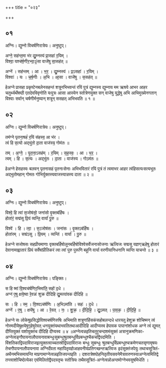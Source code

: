 +++
title = "०२३"

+++


## ०१
अग्निः। द्युम्नो विचर्षणिरात्रेयः। अनुष्टुप्।

अग्ने॒ सह॑न्त॒मा भ॑र द्यु॒म्नस्य॑ प्रा॒सहा॑ र॒यिम् ।  
विश्वा॒ यश्च॑र्ष॒णीर॒भ्या॒३॒॑सा वाजे॑षु सा॒सह॑त् ॥

अग्ने॑ । सह॑न्तम् । आ । भ॒र॒ । द्यु॒म्नस्य॑ । प्र॒ऽसहा॑ । र॒यिम् ।  
विश्वाः॑ । यः । च॒र्ष॒णीः । अ॒भि । आ॒सा । वाजे॑षु । स॒सह॑त् ॥

हेअग्ने प्रासहा प्रकृष्टेनबलेनसहन्तं शत्रूनभिभवन्तं रयिं पुत्रं द्युम्नस्य द्युम्नाय मम ऋषये आभर आहर चतुर्थ्यर्थेषष्ठी एतदेवविवृणोति यःपुत्रः आसा आस्येन स्तोत्रेणयुक्त सन् वाजेषु युद्धेषु अभि आभिमुख्येनगतान् विश्वाः सर्वान् चर्षणीर्मनुष्यान् शत्रून् ससहत् अभिभवति ॥ १ ॥

## ०२
अग्निः। द्युम्नो विचर्षणिरात्रेयः। अनुष्टुप्।

तम॑ग्ने पृतना॒षहं॑ र॒यिं स॑हस्व॒ आ भ॑र ।  
त्वं हि स॒त्यो अद्भु॑तो दा॒ता वाज॑स्य॒ गोम॑तः ॥

तम् । अ॒ग्ने॒ । पृ॒त॒ना॒ऽसह॑म् । र॒यिम् । स॒ह॒स्वः॒ । आ । भ॒र॒ ।  
त्वम् । हि । स॒त्यः । अद्भु॑तः । दा॒ता । वाज॑स्य । गोऽम॑तः ॥

हेअग्ने हेसहस्वः बलवन् पृतनासहं पृतनाःसेनाः अभिभवितारं रयिं पुत्रं तं त्वमाभर आहर त्वंहिसत्यःसत्यभूतः अद्भुतोमहान् गोमतः गोभिर्युक्तस्यवाजस्यान्नस्य दाता ॥ २ ॥

## ०३
अग्निः। द्युम्नो विचर्षणिरात्रेयः। अनुष्टुप्।

विश्वे॒ हि त्वा॑ स॒जोष॑सो॒ जना॑सो वृ॒क्तब॑र्हिषः ।  
होता॑रं॒ सद्म॑सु प्रि॒यं व्यन्ति॒ वार्या॑ पु॒रु ॥

विश्वे॑ । हि । त्वा॒ । स॒ऽजोष॑सः । जना॑सः । वृ॒क्तऽब॑र्हिषः ।  
होता॑रम् । सद्म॑ऽसु । प्रि॒यम् । व्यन्ति॑ । वार्या॑ । पु॒रु ॥

हेअग्ने सजोषसः सहप्रीयमाणाः वृक्तबर्हिषोलूनबर्हिषोविश्वेसर्वेजनासोजनाः ऋत्विजः सद्मसु यज्ञग्ऋहेषु होतारं देवानामाह्वातारं प्रियं सर्वेषांप्रीतिकरं त्वा त्वां पुरु पुरूणि बहूनि वार्या वरणीयानिधनानि व्यन्ति याचन्ते ॥ ३ ॥

## ०४
अग्निः। द्युम्नो विचर्षणिरात्रेयः। पङ्क्तिः।

स हि ष्मा॑ वि॒श्वच॑र्षणिर॒भिमा॑ति॒ सहो॑ द॒धे ।  
अग्न॑ ए॒षु क्षये॒ष्वा रे॒वन्नः॑ शुक्र दीदिहि द्यु॒मत्पा॑वक दीदिहि ॥

सः । हि । स्म॒ । वि॒श्वऽच॑र्षणिः । अ॒भिऽमा॑ति । सहः॑ । द॒धे ।  
अग्ने॑ । ए॒षु । क्षये॑षु । आ । रे॒वत् । नः॒ । शु॒क्र॒ । दी॒दि॒हि॒ । द्यु॒ऽमत् । पा॒व॒क॒ । दी॒दि॒हि॒ ॥

हेअग्ने सः लोकेषुप्रसिद्धोविश्वचर्षणिरुषिः अभिमाति शत्रूणांहिंसकंसहोबलन्दधे धारयतु हेशुक्र शोचिष्मन् त्वं नोस्मदीयेषुक्षयेषुगृहेषुरेवत् धनयुक्तंयथाभवतितथाआदीदिहि आदीप्यस्व हेपावक पापानांशोधक अग्ने त्वं द्युमत् दीप्तियुक्तं यशोयुक्तंच दीदिहि दीप्यस्व ॥ ४ ॥अग्नेत्वन्नइतिचतुरृचन्दशमंसूक्तं अत्रानुक्रमणिका-अग्नेत्वङ्गौपायनालौपायनावाबन्धुःसुबन्धुश्रुतबन्धुर्विप्रबन्धुश्चैकर्चाद्वैपदमिति । विंशतिकाद्विपदाविराजइत्युक्तत्वाच्चतस्रोद्विपदाविराजः बन्धुः सुबन्धुः श्रुतबन्धुर्विप्रबन्धुश्चक्रमेणचतसृणामृषयः तेचगौपायनालौपायनावा अग्निर्देवता महापितृयज्ञेआहवनीयंप्रतिगच्छन्तऋत्विजः इदंसूक्तंजपेयुः तथाचसूत्रितं-अथैनमभिसमायन्ति माप्रगामाग्नेत्वन्नइतिजपन्तइति । दशरात्रेषष्ठेहनितृतीयसवनेमैत्रावरुणस्याअग्नेत्वमितिद्वे तन्त्वाशोचिष्ठेत्येका एवंमिलितोद्वैपदस्तृचः स्तोत्रियः तथैवसूत्रितं-अग्नेत्वन्नोअन्तमोग्नेभवसुषमिधेति ।